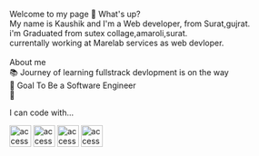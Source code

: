 Welcome to my page 👋 What's up? </br>
My name is Kaushik and I'm a  Web developer, from Surat,gujrat.
</br>
i'm Graduated from sutex collage,amaroli,surat.
</br>
currentally working at Marelab services as web devloper.
</br>
</br>
About me</br>
📚 Journey of learning fullstrack devlopment is on the way</br>
🎯 Goal To Be a Software Engineer</br>
🎲 </br>

I can code with...

<img src="https://github.com/kaushik1807/kaushik1807/assets/112487953/d04d0869-4ed7-4184-a7bc-041662b5a45b" width="38" height="38" alt="accessibility text">

<img src="https://github.com/kaushik1807/kaushik1807/assets/112487953/5e11541a-5ed9-4ccf-8fe2-7a8f58f7ddde" width="38" height="38" alt="accessibility text">

<img src="https://github.com/kaushik1807/kaushik1807/assets/112487953/0b254c6e-6767-4ab4-8513-b9757d0f3535" width="38" height="38" alt="accessibility text">

 <img src="https://github.com/kaushik1807/kaushik1807/assets/112487953/413fbd46-7f9d-45b3-9074-cb4c1470ab43" width="38" height="38" alt="accessibility text">

